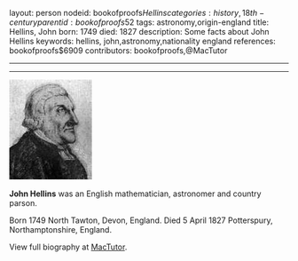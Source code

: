 layout: person
nodeid: bookofproofs$Hellins
categories: history,18th-century
parentid: bookofproofs$52
tags: astronomy,origin-england
title: Hellins, John
born: 1749
died: 1827
description: Some facts about John Hellins
keywords: hellins, john,astronomy,nationality england
references: bookofproofs$6909
contributors: bookofproofs,@MacTutor

---


---

![Hellins.jpg](https://github.com/bookofproofs/bookofproofs.github.io/blob/main/_sources/_assets/images/portraits/Hellins.jpg?raw=true)

**John Hellins** was an English mathematician, astronomer and country parson.

Born 1749 North Tawton, Devon, England. Died 5 April 1827 Potterspury, Northamptonshire, England.


View full biography at [MacTutor](https://mathshistory.st-andrews.ac.uk/Biographies/Hellins/).